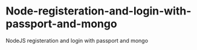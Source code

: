# Node-registeration-and-login-with-passport-and-mongo
NodeJS registeration and login with passport and mongo
